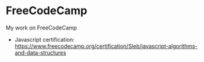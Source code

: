 # FreeCodeCamp
My work on FreeCodeCamp
- Javascript certification: https://www.freecodecamp.org/certification/Sleb/javascript-algorithms-and-data-structures
